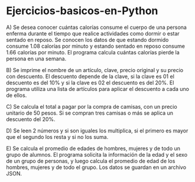 # Ejercicios-basicos-en-Python

A) Se desea conocer cuántas calorías consume el cuerpo de una persona enferma durante el tiempo que realice actividades como dormir o estar sentado en reposo. Se conocen los datos de que estando dormido consume 1.08 calorías por minuto y estando sentado en reposo consume 1.66 calorías por minuto. El programa calcula cuántas calorías pierde la persona en una semana.

B) Se imprime el nombre de un artículo, clave, precio original y su precio con descuento. El descuento depende de la clave, si la clave es 01 el descuento es del 10% y si la clave es 02 el descuento es del 20%. El programa utiliza una lista de artículos para aplicar el descuento a cada uno de ellos.

C) Se calcula el total a pagar por la compra de camisas, con un precio unitario de 50 pesos. Si se compran tres camisas o más se aplica un descuento del 20%.

D) Se leen 2 números y si son iguales los multiplica, si el primero es mayor que el segundo los resta y si no los suma.

E) Se calcula el promedio de edades de hombres, mujeres y de todo un grupo de alumnos. El programa solicita la información de la edad y el sexo de un grupo de personas, y luego calcula el promedio de edad de los hombres, mujeres y de todo el grupo. Los datos se guardan en un archivo JSON.
